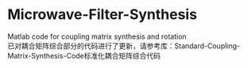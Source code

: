 # Microwave-Filter-Synthesis
Matlab code for coupling matrix synthesis and rotation  
已对耦合矩阵综合部分的代码进行了更新，请参考库：Standard-Coupling-Matrix-Synthesis-Code标准化耦合矩阵综合代码
